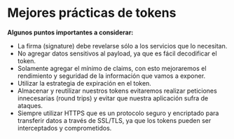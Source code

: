 # Mejores prácticas de tokens

**Algunos puntos importantes a considerar:**

* La firma \(signature\) debe revelarse sólo a los servicios que lo necesitan.
* No agregar datos sensitivos al payload, ya que es fácil decodificar el token.
* Solamente agregar el mínimo de claims, con esto mejoraremos el rendimiento y seguridad de la información que vamos a exponer.
* Utilizar la estrategia de expiración en el token.
* Almacenar y reutilizar nuestros tokens evitaremos  realizar peticiones innecesarias \(round trips\) y evitar que nuestra aplicación sufra de ataques.
* Siempre utilizar HTTPS que es un protocolo seguro y encriptado para transferir datos a través de SSL/TLS,  ya que los tokens pueden ser interceptados y comprometidos.



